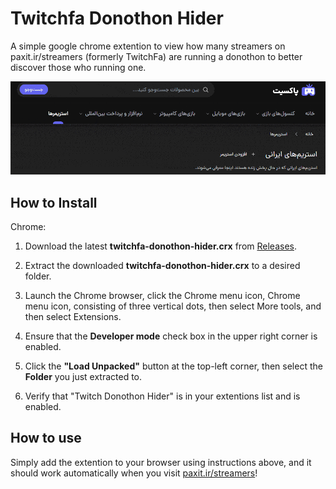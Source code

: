 # Twitchfa Donothon Hider

A simple google chrome extention to view how many streamers on paxit.ir/streamers (formerly TwitchFa) are running a donothon to better discover those who running one.

![Showcase gif of the TwitchFa Donothon Hider](./twitchfa-donothon-hider.gif)

## How to Install

Chrome:

1. Download the latest **twitchfa-donothon-hider.crx** from [Releases](https://github.com/menchxCodes/twitchfa-donothon-hider/releases/tag/chrome).

1. Extract the downloaded **twitchfa-donothon-hider.crx** to a desired folder.

1. Launch the Chrome browser, click the Chrome menu icon, Chrome menu icon, consisting of three vertical dots, then select More tools, and then select Extensions.

1. Ensure that the **Developer mode** check box in the upper right corner is enabled.

1. Click the **"Load Unpacked"** button at the top-left corner, then select the **Folder** you just extracted to.

1. Verify that "Twitch Donothon Hider" is in your extentions list and is enabled.

## How to use

Simply add the extention to your browser using instructions above, and it should work automatically when you visit [paxit.ir/streamers](https://www.paxit.ir/streamers)!
